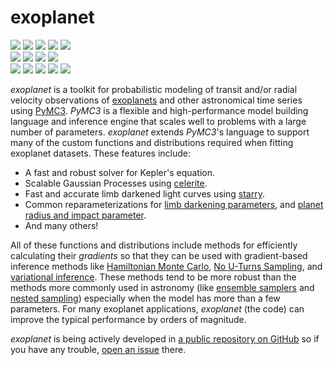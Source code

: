 # exoplanet

<p>
  <a href="https://github.com/exoplanet-dev/exoplanet">
    <img src="https://img.shields.io/badge/GitHub-exoplanet--dev%2Fexoplanet-blue.svg?style=flat"></a>
  <a href="https://github.com/exoplanet-dev/exoplanet/blob/master/LICENSE">
    <img src="https://img.shields.io/badge/license-MIT-blue.svg?style=flat"></a>
  <a href="https://zenodo.org/badge/latestdoi/138077978">
    <img src="https://zenodo.org/badge/138077978.svg"></a>
  <a
    href="https://docs.google.com/viewer?url=https://github.com/exoplanet-dev/paper/raw/master-pdf/paper/exoplanet.pdf">
    <img src="https://img.shields.io/badge/read-the_paper_draft-blue.svg?style=flat"></a>
  <a href="https://docs.exoplanet.codes/en/latest">
    <img src="https://img.shields.io/badge/read-the_docs-blue.svg?style=flat"></a>
  <br>
  <a href="https://github.com/exoplanet-dev/exoplanet/actions">
    <img src="https://img.shields.io/github/workflow/status/exoplanet-dev/exoplanet/Tests?style=flat&label=tests"></a>
  <a href="https://github.com/exoplanet-dev/exoplanet/actions">
    <img src="https://img.shields.io/github/workflow/status/exoplanet-dev/exoplanet/Windows?style=flat&label=windows"></a>
  <a href="https://dev.azure.com/foremanmackey/exoplanet/_build?definitionId=15">
    <img
      src="https://img.shields.io/azure-devops/build/foremanmackey/exoplanet/15/master?label=paper&style=flat"></a>
  <a href="https://dev.azure.com/foremanmackey/exoplanet/_build?definitionId=14">
    <img
      src="https://img.shields.io/azure-devops/build/foremanmackey/exoplanet/14/master?label=docs&style=flat"></a>
  <br>
  <a href="https://rodluger.github.io/starry">
    <img src="https://img.shields.io/badge/powered_by-starry-EB5368.svg?style=flat"></a>
  <a href="https://celerite.readthedocs.io">
    <img src="https://img.shields.io/badge/powered_by-celerite-EB5368.svg?style=flat"></a>
  <a href="https://docs.pymc.io">
    <img src="https://img.shields.io/badge/powered_by-PyMC3-EB5368.svg?style=flat"></a>
  <a href="http://www.astropy.org">
    <img src="https://img.shields.io/badge/powered_by-AstroPy-EB5368.svg?style=flat"></a>
  <a href="https://github.com/rodluger/corTeX">
    <img src="https://img.shields.io/badge/powered_by-corTeX-EB5368.svg?style=flat"></a>
</p>

_exoplanet_ is a toolkit for probabilistic modeling of transit and/or
radial velocity observations of
[exoplanets](https://en.wikipedia.org/wiki/Exoplanet) and other
astronomical time series using [PyMC3](https://docs.pymc.io). _PyMC3_ is
a flexible and high-performance model building language and inference
engine that scales well to problems with a large number of parameters.
_exoplanet_ extends _PyMC3_'s language to support many of the custom
functions and distributions required when fitting exoplanet datasets.
These features include:

- A fast and robust solver for Kepler's equation.
- Scalable Gaussian Processes using
  [celerite](https://celerite.readthedocs.io).
- Fast and accurate limb darkened light curves using
  [starry](https://rodluger.github.io/starry).
- Common reparameterizations for [limb darkening
  parameters](https://arxiv.org/abs/1308.0009), and [planet radius and
  impact parameter](https://arxiv.org/abs/1811.04859).
- And many others!

All of these functions and distributions include methods for efficiently
calculating their _gradients_ so that they can be used with
gradient-based inference methods like [Hamiltonian Monte
Carlo](https://arxiv.org/abs/1206.1901), [No U-Turns
Sampling](https://arxiv.org/abs/1111.4246), and [variational
inference](https://arxiv.org/abs/1603.00788). These methods tend to be
more robust than the methods more commonly used in astronomy (like
[ensemble samplers](https://emcee.readthedocs.io) and [nested
sampling](https://ccpforge.cse.rl.ac.uk/gf/project/multinest/))
especially when the model has more than a few parameters. For many
exoplanet applications, _exoplanet_ (the code) can improve the typical
performance by orders of magnitude.

_exoplanet_ is being actively developed in [a public repository on
GitHub](https://github.com/exoplanet-dev/exoplanet) so if you have any trouble,
[open an issue](https://github.com/exoplanet-dev/exoplanet/issues) there.
